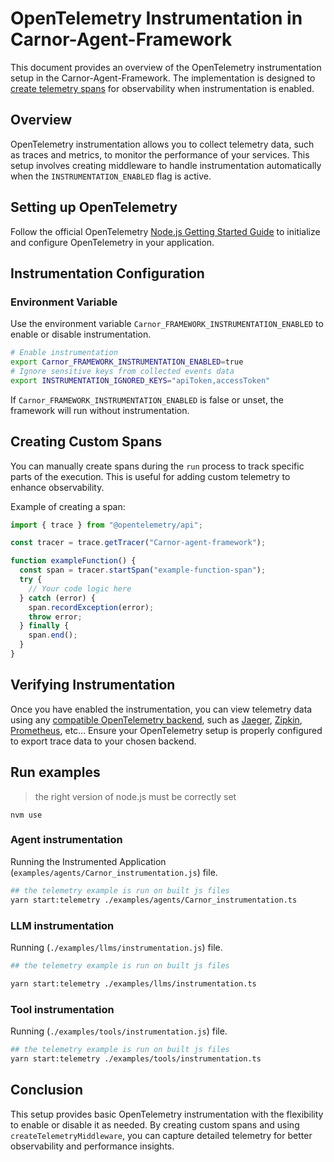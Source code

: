 # OpenTelemetry Instrumentation in Carnor-Agent-Framework

This document provides an overview of the OpenTelemetry instrumentation setup in the Carnor-Agent-Framework.
The implementation is designed to [create telemetry spans](https://opentelemetry.io/docs/languages/js/instrumentation/#create-spans) for observability when instrumentation is enabled.

## Overview

OpenTelemetry instrumentation allows you to collect telemetry data, such as traces and metrics, to monitor the performance of your services.
This setup involves creating middleware to handle instrumentation automatically when the `INSTRUMENTATION_ENABLED` flag is active.

## Setting up OpenTelemetry

Follow the official OpenTelemetry [Node.js Getting Started Guide](https://opentelemetry.io/docs/languages/js/getting-started/nodejs/) to initialize and configure OpenTelemetry in your application.

## Instrumentation Configuration

### Environment Variable

Use the environment variable `Carnor_FRAMEWORK_INSTRUMENTATION_ENABLED` to enable or disable instrumentation.

```bash
# Enable instrumentation
export Carnor_FRAMEWORK_INSTRUMENTATION_ENABLED=true
# Ignore sensitive keys from collected events data
export INSTRUMENTATION_IGNORED_KEYS="apiToken,accessToken"
```

If `Carnor_FRAMEWORK_INSTRUMENTATION_ENABLED` is false or unset, the framework will run without instrumentation.

## Creating Custom Spans

You can manually create spans during the `run` process to track specific parts of the execution. This is useful for adding custom telemetry to enhance observability.

Example of creating a span:

```ts
import { trace } from "@opentelemetry/api";

const tracer = trace.getTracer("Carnor-agent-framework");

function exampleFunction() {
  const span = tracer.startSpan("example-function-span");
  try {
    // Your code logic here
  } catch (error) {
    span.recordException(error);
    throw error;
  } finally {
    span.end();
  }
}
```

## Verifying Instrumentation

Once you have enabled the instrumentation, you can view telemetry data using any [compatible OpenTelemetry backend](https://opentelemetry.io/docs/languages/js/exporters/), such as [Jaeger](https://www.jaegertracing.io/), [Zipkin](https://zipkin.io/), [Prometheus](https://prometheus.io/docs/prometheus/latest/feature_flags/#otlp-receiver), etc...
Ensure your OpenTelemetry setup is properly configured to export trace data to your chosen backend.

## Run examples

> the right version of node.js must be correctly set

```
nvm use
```

### Agent instrumentation

Running the Instrumented Application (`examples/agents/Carnor_instrumentation.js`) file.

```bash
## the telemetry example is run on built js files
yarn start:telemetry ./examples/agents/Carnor_instrumentation.ts
```

### LLM instrumentation

Running (`./examples/llms/instrumentation.js`) file.

```bash
## the telemetry example is run on built js files

yarn start:telemetry ./examples/llms/instrumentation.ts
```

### Tool instrumentation

Running (`./examples/tools/instrumentation.js`) file.

```bash
## the telemetry example is run on built js files
yarn start:telemetry ./examples/tools/instrumentation.ts
```

## Conclusion

This setup provides basic OpenTelemetry instrumentation with the flexibility to enable or disable it as needed.
By creating custom spans and using `createTelemetryMiddleware`, you can capture detailed telemetry for better observability and performance insights.
